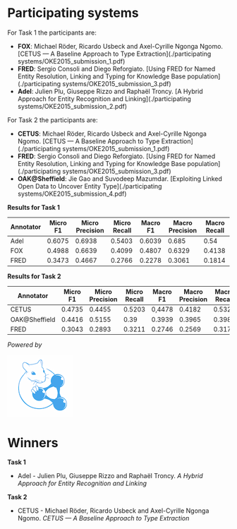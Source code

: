
Participating systems
=========

For Task 1 the participants are:

- **FOX**: Michael Röder, Ricardo Usbeck and Axel-Cyrille Ngonga Ngomo.  [CETUS — A Baseline Approach to Type Extraction](./participating systems/OKE2015_submission_1.pdf)
- **FRED**: Sergio Consoli and Diego Reforgiato.  [Using FRED for Named Entity Resolution, Linking and Typing for Knowledge Base population](./participating systems/OKE2015_submission_3.pdf)
- **Adel**: Julien Plu, Giuseppe Rizzo and Raphaël Troncy. [A Hybrid Approach for Entity Recognition and Linking](./participating systems/OKE2015_submission_2.pdf)


For Task 2 the participants are:

- **CETUS**: Michael Röder, Ricardo Usbeck and Axel-Cyrille Ngonga Ngomo.  [CETUS — A Baseline Approach to Type Extraction](./participating systems/OKE2015_submission_1.pdf)
- **FRED**: Sergio Consoli and Diego Reforgiato.  [Using FRED for Named Entity Resolution, Linking and Typing for Knowledge Base population](./participating systems/OKE2015_submission_3.pdf)
- **OAK@Sheffield**: Jie Gao and Suvodeep Mazumdar. [Exploiting Linked Open Data to Uncover Entity Type](./participating systems/OKE2015_submission_4.pdf)


**Results for Task 1**

| Annotator | Micro F1 | Micro Precision | Micro Recall | Macro F1 | Macro Precision | Macro Recall |
|-----------|----------|-----------------|--------------|----------|-----------------|--------------|
| Adel      | 0.6075   |     0.6938      |    0.5403    |  0.6039  |      0.685      |     0.54     |
| FOX       | 0.4988   |     0.6639      |    0.4099    |  0.4807  |      0.6329     |     0.4138   |
| FRED      | 0.3473   |     0.4667      |    0.2766    |  0.2278  |      0.3061     |     0.1814   |

**Results for Task 2**

| Annotator | Micro F1 | Micro Precision | Micro Recall | Macro F1 | Macro Precision | Macro Recall |
|-----------|----------|-----------------|--------------|----------|-----------------|--------------|
| CETUS     | 0.4735   |     0.4455      |    0.5203    |  0,4478  |      0.4182     |     0.5328   |
| OAK@Sheffield | 0.4416   |     0.5155      |    0.39      |  0.3939  |      0.3965     |     0.3981   |
| FRED      | 0.3043   |     0.2893      |    0.3211    |  0.2746  |      0.2569     |     0.3173   |

*Powered by*

![GERBIL](./img/gerbil.png)


Winners
=========

**Task 1**
 - Adel - Julien Plu, Giuseppe Rizzo and Raphaël Troncy. *A Hybrid Approach for Entity Recognition and Linking*

**Task 2**
 - CETUS - Michael Röder, Ricardo Usbeck and Axel-Cyrille Ngonga Ngomo. *CETUS — A Baseline Approach to Type Extraction*